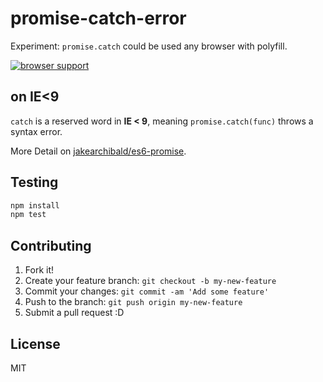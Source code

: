 # promise-catch-error

Experiment: `promise.catch` could be used any browser with polyfill.

[![browser support](https://ci.testling.com/azu/promise-catch-error.png)](https://ci.testling.com/azu/promise-catch-error)

## on IE<9

`catch` is a reserved word in **IE < 9**, meaning `promise.catch(func)` throws a syntax error. 

More Detail on [jakearchibald/es6-promise](https://github.com/jakearchibald/es6-promise "jakearchibald/es6-promise").

## Testing

``` sh
npm install
npm test
```

## Contributing

1. Fork it!
2. Create your feature branch: `git checkout -b my-new-feature`
3. Commit your changes: `git commit -am 'Add some feature'`
4. Push to the branch: `git push origin my-new-feature`
5. Submit a pull request :D

## License

MIT
